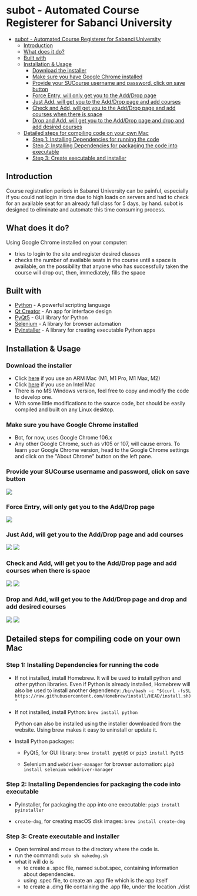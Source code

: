 # subot - Automated Course Registerer for Sabanci University

- [subot - Automated Course Registerer for Sabanci University](#subot---automated-course-registerer-for-sabanci-university)
  - [Introduction](#introduction)
  - [What does it do?](#what-does-it-do)
  - [Built with](#built-with)
  - [Installation & Usage](#installation--usage)
    - [Download the installer](#download-the-installer)
    - [Make sure you have Google Chrome installed](#make-sure-you-have-google-chrome-installed)
    - [Provide your SUCourse username and password, click on save button](#provide-your-sucourse-username-and-password-click-on-save-button)
    - [Force Entry, will only get you to the Add/Drop page](#force-entry-will-only-get-you-to-the-adddrop-page)
    - [Just Add, will get you to the Add/Drop page and add courses](#just-add-will-get-you-to-the-adddrop-page-and-add-courses)
    - [Check and Add, will get you to the Add/Drop page and add courses when there is space](#check-and-add-will-get-you-to-the-adddrop-page-and-add-courses-when-there-is-space)
    - [Drop and Add, will get you to the Add/Drop page and drop and add desired courses](#drop-and-add-will-get-you-to-the-adddrop-page-and-drop-and-add-desired-courses)
  - [Detailed steps for compiling code on your own Mac](#detailed-steps-for-compiling-code-on-your-own-mac)
    - [Step 1: Installing Dependencies for running the code](#step-1-installing-dependencies-for-running-the-code)
    - [Step 2: Installing Dependencies for packaging the code into executable](#step-2-installing-dependencies-for-packaging-the-code-into-executable)
    - [Step 3: Create executable and installer](#step-3-create-executable-and-installer)


## Introduction
Course registration periods in Sabanci University can be painful, especially if you could not login in time due to high loads on servers and had to check for an available seat for an already full class for 5 days, by hand. subot is designed to eliminate and automate this time consuming process.

## What does it do?
Using Google Chrome installed on your computer:

- tries to login to the site and register desired classes
- checks the number of available seats in the course until a space is available, on the possibility that anyone who has successfully taken the course will drop out, then, immediately, fills the space

## Built with

- [Python](https://www.python.org) - A powerful scripting language
- [Qt Creator](https://www.qt.io/product/development-tools) - An app for interface design
- [PyQt5](https://pypi.org/project/PyQt5/) - GUI library for Python
- [Selenium](https://www.selenium.dev/documentation/) - A library for browser automation
- [PyInstaller](https://pyinstaller.org/en/stable/) - A library for creating executable Python apps

## Installation & Usage

### Download the installer

- Click <a id="raw-url-arm" href="https://raw.githubusercontent.com/mustafaaycll/sabanci-adddropbot/main/release_AppleSilicon/subot.dmg">here</a> if you use an ARM Mac (M1, M1 Pro, M1 Max, M2)
- Click <a id="raw-url-i386" href="https://raw.githubusercontent.com/mustafaaycll/sabanci-adddropbot/main/release_IntelSilicon/sorry.txt">here</a> if you use an Intel Mac
- There is no MS Windows version, feel free to copy and modify the code to develop one.
- With some little modifications to the source code, bot should be easily compiled and built on any Linux desktop.

### Make sure you have Google Chrome installed

- Bot, for now, uses Google Chrome 106.x
- Any other Google Chrome, such as v105 or 107, will cause errors. To learn your Google Chrome version, head to the Google Chrome settings and click on the "About Chrome" button on the left pane.

### Provide your SUCourse username and password, click on save button

![ ](screenshots/1.png)

### Force Entry, will only get you to the Add/Drop page

![](screenshots/2.png)

### Just Add, will get you to the Add/Drop page and add courses

![](screenshots/3.png)
![](screenshots/4.png)

### Check and Add, will get you to the Add/Drop page and add courses when there is space

![](screenshots/5.png)
![](screenshots/6.png)

### Drop and Add, will get you to the Add/Drop page and drop and add desired courses

![](screenshots/7.png)
![](screenshots/8.png)


## Detailed steps for compiling code on your own Mac

### Step 1: Installing Dependencies for running the code

- If not installed, install Homebrew. It will be used to install python and other python libraries. Even if Python is already installed, Homebrew will also be used to install another dependency: `/bin/bash -c "$(curl -fsSL https://raw.githubusercontent.com/Homebrew/install/HEAD/install.sh)"`

- If not installed, install Python: `brew install python`

    Python can also be installed using the installer downloaded from the website. Using brew makes it easy to uninstall or update it.

- Install Python packages:

  - PyQt5, for GUI library: `brew install pyqt@5` or `pip3 install PyQt5`

  - Selenium and `webdriver-manager` for browser automation: `pip3 install selenium webdriver-manager`



### Step 2: Installing Dependencies for packaging the code into executable

- PyInstaller, for packaging the app into one executable: `pip3 install pyinstaller`

- `create-dmg`, for creating macOS disk images: `brew install create-dmg`


### Step 3: Create executable and installer

- Open terminal and move to the directory where the code is.
- run the command: `sudo sh makedmg.sh`
- what it will do is
  - to create a .spec file, named subot.spec, containing information about dependencies.
  - using .spec file, to create an .app file which is the app itself
  - to create a .dmg file containing the .app file, under the location ./dist





